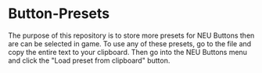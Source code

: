 # Button-Presets
The purpose of this repository is to store more presets for NEU Buttons then are can be selected in game. To use any of these presets, go to the file and copy the entire text to your clipboard. Then go into the NEU Buttons menu and click the "Load preset from clipboard" button.
